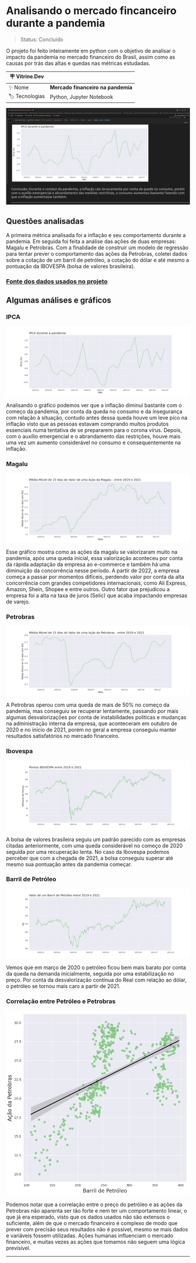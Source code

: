 # Analisando o mercado fincanceiro durante a pandemia

> Status: Concluído

O projeto foi feito inteiramente em python com o objetivo de analisar o impacto da pandemia no mercado financeiro do Brasil, assim como as causas por trás das altas e quedas nas métricas estudadas.

| :placard: Vitrine.Dev |     |
| -------------  | --- |
| :sparkles: Nome        | **Mercado financeiro na pandemia**
| :label: Tecnologias | Python, Jupyter Notebook

![Análise sobre a inflação](https://github.com/BrenoMorim/mercado-financeiro-na-pandemia/blob/main/imagem-do-projeto.png?raw=true#vitrinedev)

## Questões analisadas

A primeira métrica analisada foi a inflação e seu comportamento durante a pandemia. Em seguida foi feita a análise das ações de duas empresas: Magalu e Petrobras. Com a finalidade de construir um modelo de regressão para tentar prever o comportamento das ações da Petrobras, coletei dados sobre a cotação de um barril de petróleo, a cotação do dólar e até mesmo a pontuação da IBOVESPA (bolsa de valores brasileira).

### [Fonte dos dados usados no projeto](http://www.infomoney.com.br)

## Algumas análises e gráficos

### IPCA

![Gráfico mostrando a variação da inflação](./graficos/ipca.png)

Analisando o gráfico podemos ver que a inflação diminui bastante com o começo da pandemia, por conta da queda no consumo e da insegurança com relação à situação, contudo antes dessa queda houve um leve pico na inflação visto que as pessoas estavam comprando muitos produtos essenciais numa tentativa de se prepararem para o corona vírus. Depois, com o auxílio emergencial e o abrandamento das restrições, houve mais uma vez um aumento considerável no consumo e consequentemente na inflação.

### Magalu

![Gráfico mostrando a média móvel das ações da magalu](./graficos/mglu.png)

Esse gráfico mostra como as ações da magalu se valorizaram muito na pandemia, após uma queda inicial, essa valorização aconteceu por conta da rápida adaptação da empresa ao e-commerce e também há uma diminuição da concorrência nesse período. A partir de 2022, a empresa começa a passar por momentos difíceis, perdendo valor por conta da alta concorrência com grandes competidores internacionais, como Ali Express, Amazon, Shein, Shopee e entre outros. Outro fator que prejudicou a empresa foi a alta na taxa de juros (Selic) que acaba impactando empresas de varejo.

### Petrobras

![Gráfico mostrando a média móvel das ações da petrobras](./graficos/petr.png)

A Petrobras operou com uma queda de mais de 50% no começo da pandemia, mas conseguiu se recuperar lentamente, passando por mais algumas desvalorizações por conta de instabilidades políticas e mudanças na administração interna da empresa, que aconteceram em outubro de 2020 e no início de 2021, porém no geral a empresa conseguiu manter resultados satisfatórios no mercado financeiro.

### Ibovespa

![Gráfico mostrando a pontuação da bolsa de valores brasileira na pandemia](./graficos/ibovespa.png)

A bolsa de valores brasileira seguiu um padrão parecido com as empresas citadas anteriormente, com uma queda considerável no começo de 2020 seguida por uma recuperação lenta. No caso da Ibovespa podemos perceber que com a chegada de 2021, a bolsa conseguiu superar até mesmo sua pontuação antes da pandemia começar.

### Barril de Petróleo

![Gráfico mostrando a variação do valor de um barril de petróleo em reais](./graficos/barril-petroleo.png)

Vemos que em março de 2020 o petróleo ficou bem mais barato por conta da queda na demanda inicialmente, seguida por uma estabilização no preço. Por conta da desvalorização contínua do Real com relação ao dólar, o petróleo se tornou mais caro a partir de 2021.

### Correlação entre Petróleo e Petrobras

![Gráfico relacionando o preço do petróleo e as ações da petrobras](./graficos/correlacao.png)

Podemos notar que a correlação entre o preço do petróleo e as ações da Petrobras não aparenta ser tão forte e nem ter um comportamento linear, o que já era esperado, visto que os dados usados não são extensos o suficiente, além de que o mercado financeiro é complexo de modo que prever com precisão seus resultados não é possível, mesmo se mais dados e variáveis fossem utilizadas. Ações humanas influenciam o mercado financeiro, e muitas vezes as ações que tomamos não seguem uma lógica previsível.

---
